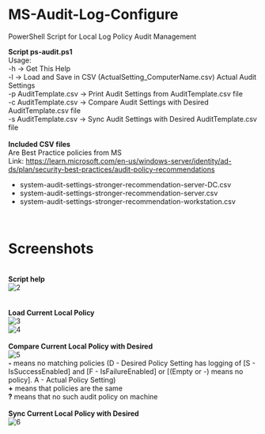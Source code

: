 # MS-Audit-Log-Configure
PowerShell Script for Local Log Policy Audit Management

<b>Script ps-audit.ps1</b><br>
Usage:<br>
 -h  ->  Get This Help<br>
 -l  ->  Load and Save in CSV (ActualSetting_ComputerName.csv) Actual Audit Settings<br>
 -p AuditTemplate.csv  ->  Print Audit Settings from AuditTemplate.csv file<br>
 -c AuditTemplate.csv  ->  Compare Audit Settings with Desired AuditTemplate.csv file<br>
 -s AuditTemplate.csv  ->  Sync Audit Settings with Desired AuditTemplate.csv file<br>
 <br>
 <b>Included CSV files</b><br>
 Are Best Practice policies from MS<br>
 Link: https://learn.microsoft.com/en-us/windows-server/identity/ad-ds/plan/security-best-practices/audit-policy-recommendations<br>
 * system-audit-settings-stronger-recommendation-server-DC.csv<br>
 * system-audit-settings-stronger-recommendation-server.csv<br>
 * system-audit-settings-stronger-recommendation-workstation.csv<br>
 <br>
 
 # Screenshots
 <br><b>Script help</b><br>
 ![2](https://user-images.githubusercontent.com/39199196/211798460-880b01ed-1d24-4c38-81d7-fbb5286b0aae.png)<br>
 <br>
 <br><b>Load Current Local Policy</b><br>
 ![3](https://user-images.githubusercontent.com/39199196/211798695-557fc40b-b5f7-4300-b509-03fde5472959.png)<br>
 ![4](https://user-images.githubusercontent.com/39199196/211798733-23d3d56f-824a-4880-aa29-7696bf8604fc.png)<br>
 <br><b>Compare Current Local Policy with Desired</b><br>
 ![5](https://user-images.githubusercontent.com/39199196/211798931-289cafe8-a96d-42d8-8b28-633ad55adf03.png)<br>
 <b>-</b> means no matching policies (D - Desired Policy Setting has logging of [S - IsSuccessEnabled] and [F - IsFailureEnabled] or [(Empty or -) means no policy]. A - Actual   Policy Setting)<br>
 <b>+</b> means that policies are the same<br>
 <b>?</b> means that no such audit policy on machine<br>
 <br><b>Sync Current Local Policy with Desired</b><br>
 ![6](https://user-images.githubusercontent.com/39199196/211799043-d9a0ae50-b727-45af-8cb7-0a629ea8a204.png)
